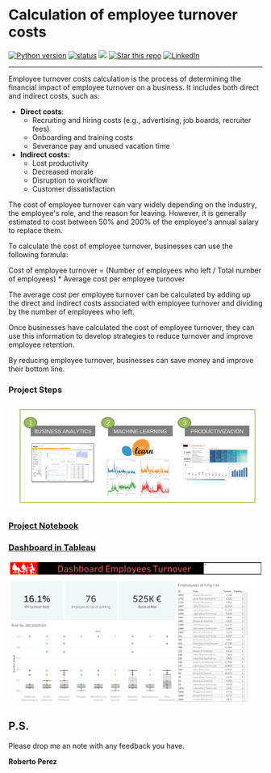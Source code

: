 #  Calculation of employee turnover costs

<a target="new" href="https://github.com/PeJiR/Calculation-of-employee-turnover-costs"><img border=0 src="https://img.shields.io/badge/python-2.7,%203.6+-blue.svg?style=flat" alt="Python version"></a>
<a href="https://github.com/PeJiR/Calculation-of-employee-turnover-costs" target="_blank"><img src="https://img.shields.io/pypi/status/ezibpy.svg?maxAge=60" alt="status"/></a>
<a target="new" href="https://github.com/PeJiR/Calculation-of-employee-turnover-costs"><img src="https://hits.seeyoufarm.com/api/count/incr/badge.svg?url=https%3A%2F%2Fgithub.com%2FPeJiR%2FCalculation-of-employee-turnover-costs&count_bg=%23FFA857&title_bg=%23161616&icon=&icon_color=%23971F1F&title=Views&edge_flat=false"/></a>
<a target="new" href="https://github.com/PeJiR/Calculation-of-employee-turnover-costs"><img border=0 src="https://img.shields.io/github/stars/Pejir/Calculation-of-employee-turnover-costs .svg?style=social&label=Star&maxAge=60" alt="Star this repo"></a>
<a href="https://www.linkedin.com/in/pejir/" target="_blank"><img src="https://img.shields.io/badge/LinkedIn-blue?style=flat&logo=linkedin&labelColor=blue" alt="LinkedIn" /></a>

---

Employee turnover costs calculation is the process of determining the financial impact of employee turnover on a business. It includes both direct and indirect costs, such as:

- **Direct costs**:
  - Recruiting and hiring costs (e.g., advertising, job boards, recruiter fees)
  - Onboarding and training costs
  - Severance pay and unused vacation time
- **Indirect costs:**
  - Lost productivity
  - Decreased morale
  - Disruption to workflow
  - Customer dissatisfaction

The cost of employee turnover can vary widely depending on the industry, the employee's role, and the reason for leaving. However, it is generally estimated to cost between 50% and 200% of the employee's annual salary to replace them.

To calculate the cost of employee turnover, businesses can use the following formula:

Cost of employee turnover = (Number of employees who left / Total number of employees) * Average cost per employee turnover

The average cost per employee turnover can be calculated by adding up the direct and indirect costs associated with employee turnover and dividing by the number of employees who left.

Once businesses have calculated the cost of employee turnover, they can use this information to develop strategies to reduce turnover and improve employee retention.

By reducing employee turnover, businesses can save money and improve their bottom line.
### Project Steps
[<img src = "project.png">](TPS_Dia_1_Configuracion.ipynb)

### [Project Notebook](https://github.com/PeJiR/Calculation-of-employee-turnover-costs/blob/main/Employee%20turnover%20costs%20calculation.ipynb)

### [Dashboard in Tableau](https://public.tableau.com/shared/P6PGN3KPC?:display_count=n&:origin=viz_share_link )

 [<img src = "Tableau.png">](https://public.tableau.com/shared/P6PGN3KPC?:display_count=n&:origin=viz_share_link)

P.S.
------------

Please drop me an note with any feedback you have.

**Roberto Perez**
